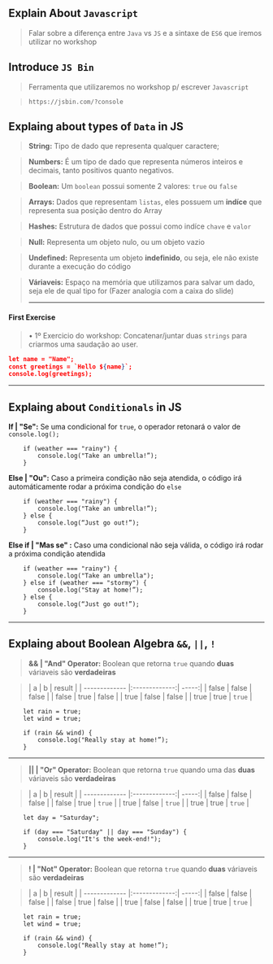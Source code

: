 ## Explain About `Javascript `
> Falar sobre a diferença entre `Java` vs `JS` e a sintaxe de `ES6` que iremos utilizar no workshop

## Introduce `JS Bin`
> Ferramenta que utilizaremos no workshop p/ escrever `Javascript`

> `https://jsbin.com/?console`

## Explaing about types of `Data` in JS

> **String:** Tipo de dado que representa qualquer caractere;

> **Numbers:** É um tipo de dado que representa números inteiros e decimais, tanto positivos quanto negativos.

> **Boolean:** Um `boolean` possui somente 2 valores: `true` ou `false`

> **Arrays:** Dados que representam `listas`, eles possuem um **indíce** que representa sua posição dentro do Array

> **Hashes:** Estrutura de dados que possui como indíce `chave` e `valor`

> **Null:** Representa um objeto nulo, ou um objeto vazio

> **Undefined:** Representa um objeto **indefinido**, ou seja, ele não existe durante a execução do código

> **Váriaveis:** Espaço na memória que utilizamos para salvar um dado, seja ele de qual tipo for (Fazer analogia com a caixa do slide)
> *****

#### First Exercise
> • 1º Exercicio do workshop: Concatenar/juntar duas `strings` para criarmos uma saudação ao user.

```json
let name = "Name";
const greetings = `Hello ${name}`;
console.log(greetings);
```
*****

## Explaing about `Conditionals` in JS

**If | "Se":** Se uma condicional for `true`, o operador retonará o valor de `console.log();`

```
	if (weather === "rainy") {	
  		console.log("Take an umbrella!”);
	}
```

**Else | "Ou":** Caso a primeira condição não seja atendida, o código irá automáticamente rodar a próxima condição do `else`

```
	if (weather === "rainy") {
  		console.log("Take an umbrella!”);
	} else {
  		console.log(“Just go out!”);
	}
```

**Else if | "Mas se" :** Caso uma condicional não seja válida, o código irá rodar a próxima condição atendida

```
	if (weather === "rainy") {
  		console.log("Take an umbrella");
	} else if (weather === "stormy") {
  		console.log("Stay at home!”);
	} else {
  		console.log(“Just go out!”);
	}
```
*****

## Explaing about Boolean Algebra `&&`, `||`, `!`

> **&& | "And" Operator:** Boolean que retorna `true` quando **duas** váriaveis são **verdadeiras**

>| a        | b           | result  |
| ------------- |:-------------:| -----:|
| false      | false | false |
| false      | true      |   false |
| true | false      |    false |
| true | true      |    `true` |

  
```
	let rain = true;
	let wind = true;

	if (rain && wind) {
  		console.log("Really stay at home!”);
  	}

```
*****
> **|| | "Or" Operator:** Boolean que retorna `true` quando uma das **duas** váriaveis são **verdadeiras**

>| a        | b           | result  |
| ------------- |:-------------:| -----:|
| false      | false | false |
| false      | true      |   `true` |
| true | false      |    `true` |
| true | true      |    `true` |
  
```
	let day = "Saturday";

	if (day === "Saturday" || day === "Sunday") {
  		console.log("It's the week-end!");
	}
```
*****
> **! | "Not" Operator:** Boolean que retorna `true` quando **duas** váriaveis são **verdadeiras**

>| a        | b           | result  |
| ------------- |:-------------:| -----:|
| false      | false | false |
| false      | true      |   false |
| true | false      |    false |
| true | true      |    `true` |

  
```
	let rain = true;
	let wind = true;

	if (rain && wind) {
  		console.log("Really stay at home!”);
  	}

```
